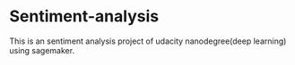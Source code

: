 # Sentiment-analysis
This is an sentiment analysis project of udacity nanodegree(deep learning) using sagemaker.
